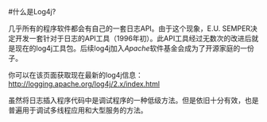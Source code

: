 #什么是Log4j?

几乎所有的程序软件都会有自己的一套日志API。由于这个现象，E.U. SEMPER决定开发一套针对于日志的API工具（1996年初）。此API工具经过无数次的改进后就是现在的log4j工具包。后续log4j加入*Apache*软件基金会成为了开源家庭的一份子。

你可以在该页面获取现在最新的log4j信息：http://logging.apache.org/log4j/2.x/index.html



虽然将日志插入程序代码中是调试程序的一种低级方法。但是依旧十分有效，也是普遍用于调试多线程应用和大型服务的方法。


